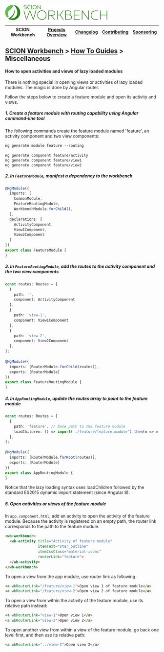 <a href="/README.md"><img src="/resources/branding/scion-workbench-banner.svg" height="50" alt="SCION Workbench"></a>

| SCION Workbench | [Projects Overview][menu-projects-overview] | [Changelog][menu-changelog] | [Contributing][menu-contributing] | [Sponsoring][menu-sponsoring] |  
| --- | --- | --- | --- | --- |

## [SCION Workbench][menu-home] > [How To Guides][menu-how-to] > Miscellaneous

#### How to open activities and views of lazy loaded modules

There is nothing special in opening views or activities of lazy loaded modules. The magic is done by Angular router.

Follow the steps below to create a feature module and open its activity and views.

##### 1. Create a feature module with routing capability using Angular command-line tool
   
The following commands create the feature module named 'feature', an activity component and two view components:

```
ng generate module feature --routing

ng generate component feature/activity
ng generate component feature/view1
ng generate component feature/view2
```

##### 2. In `FeatureModule`, manifest a dependency to the workbench
```typescript
@NgModule({
  imports: [
    CommonModule,
    FeatureRoutingModule,
    WorkbenchModule.forChild(),
  ],
  declarations: [
    ActivityComponent, 
    View1Component,
    View2Component
  ]
})
export class FeatureModule {
}
```

##### 3. In `FeatureRoutingModule`, add the routes to the activity component and the two view components

```typescript
const routes: Routes = [
  {
    path: '',
    component: ActivityComponent
  },      
  {
    path: 'view-1',
    component: View1Component
  },
  {
    path: 'view-2',
    component: View2Component
  },
];

@NgModule({
  imports: [RouterModule.forChild(routes)],
  exports: [RouterModule]
})
export class FeatureRoutingModule {
}
```
##### 4. In `AppRoutingModule`, update the routes array to point to the feature module

```typescript
const routes: Routes = [
  {
    path: 'feature', // base path to the feature module
    loadChildren: () => import('./feature/feature.module').then(m => m.FeatureModule)
  },      
];

@NgModule({
  imports: [RouterModule.forRoot(routes)],
  exports: [RouterModule]
})
export class AppRoutingModule {
}
```
Notice that the lazy loading syntax uses loadChildren followed by the standard ES2015 dynamic import statement (since Angular 8).

##### 5. Open activities or views of the feature module

In `app.component.html`, add an activity to open the activity of the feature module. Because the activity is registered on an empty path, the router link corresponds to the path to the feature module.

```html
<wb-workbench>
  <wb-activity title="Activity of feature module"
               itemText="star_outline"
               itemCssClass="material-icons"
               routerLink="feature">
  </wb-activity>
</wb-workbench>
```

To open a view from the app module, use router link as following:

```html
<a wbRouterLink="/feature/view-1">Open view 1 of feature module</a>
<a wbRouterLink="/feature/view-2">Open view 2 of feature module</a>
```

To open a view from within the activity of the feature module, use its relative path instead:

```html
<a wbRouterLink="view-1">Open view 1</a>
<a wbRouterLink="view-2">Open view 2</a>
```

To open another view from within a view of the feature module, go back one level first, and then use its relative path:

```html
<a wbRouterLink="../view-2">Open view 2</a>
```

[menu-how-to]: /docs/site/howto/how-to.md

[menu-home]: /README.md
[menu-projects-overview]: /docs/site/projects-overview.md
[menu-changelog]: /docs/site/changelog/changelog.md
[menu-contributing]: /CONTRIBUTING.md
[menu-sponsoring]: /docs/site/sponsoring.md

